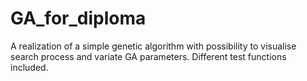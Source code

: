 GA_for_diploma
==============

A realization of a simple genetic algorithm  with possibility to visualise search process and variate GA parameters.  Different test functions included. 